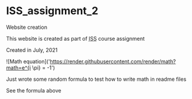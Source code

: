 # ISS_assignment_2
Website creation

This website is created as part of <abbr title = "Introduction to Software Systems">ISS</abbr> course assignment

Created in July, 2021

![Math equation]('https://render.githubusercontent.com/render/math?math=e^{i \pi} = -1')

Just wrote some random formula to test how to write math in readme files

See the formula above
